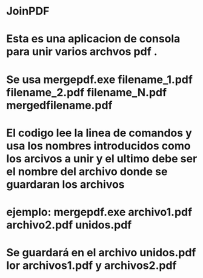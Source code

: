 # JoinPDF
# Esta es una aplicacion de consola para unir varios archvos pdf .
# Se usa mergepdf.exe filename_1.pdf filename_2.pdf filename_N.pdf mergedfilename.pdf
# El codigo lee la linea de comandos y usa los nombres introducidos como los arcivos a unir y el ultimo debe ser el nombre del archivo donde se guardaran los archivos 
# ejemplo: mergepdf.exe archivo1.pdf archivo2.pdf unidos.pdf
# Se guardará en el archivo unidos.pdf lor archivos1.pdf y archivos2.pdf
